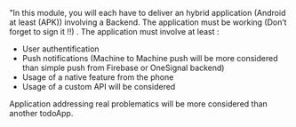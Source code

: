 "In this module, you will each have to deliver an hybrid application (Android at least (APK)) involving a Backend.
The application must be working (Don’t forget to sign it !!) .
The application must involve at least :
- User authentification
- Push notifications (Machine to Machine push will be more considered than simple push from Firebase or OneSignal backend)
- Usage of a native feature from the phone
- Usage of a custom API will be considered

Application addressing real problematics will be more considered than another todoApp.


